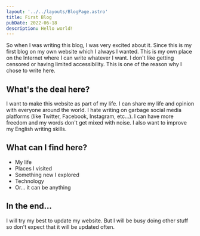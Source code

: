 ```yaml
---
layout: '../../layouts/BlogPage.astro'
title: First Blog
pubDate: 2022-06-18
description: Hello world!
---
```


So when I was writing this blog, I was very excited about it. Since this is my
first blog on my own website which I always I wanted. This is my own place on
the Internet where I can write whatever I want. I don't like getting censored or
having limited accessibility. This is one of the reason why I chose to write
here.

## What's the deal here?

I want to make this website as part of my life. I can share my life and opinion
with everyone around the world. I hate writing on garbage social media platforms
(like Twitter, Facebook, Instagram, etc...). I can have more freedom and my
words don't get mixed with noise. I also want to improve my English writing
skills.

## What can I find here?

+ My life
+ Places I visited
+ Something new I explored
+ Technology
+ Or... it can be anything

## In the end...

I will try my best to update my website. But I will be busy doing other stuff so
don't expect that it will be updated often.
